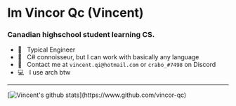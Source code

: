 Im Vincor Qc (Vincent)
==================================================================================================

### **Canadian highschool student learning CS.**

- 🔭 &nbsp; Typical Engineer
- 🌱 &nbsp; C# connoisseur, but I can work with basically any language
- :envelope_with_arrow: &nbsp; Contact me at `vincent.qi@hotmail.com` or `crabo_#7498` on Discord
- :computer: &nbsp; I use arch btw

--------------------------------------------------------------------------------------------------

[![Vincent's github stats](https://github-readme-stats.vercel.app/api?username=vincor-qc&show_icons=true&title_color=FFFFFF&text_color=e8e8e8&icon_color=f2c40c&bg_color=0d1116&count_private=true&hide_border=true?)](https://www.github.com/vincor-qc)
